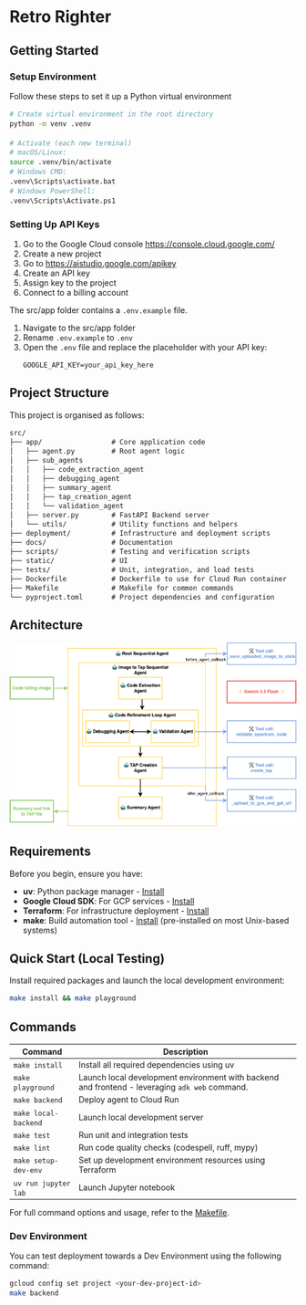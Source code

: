 # Retro Righter

## Getting Started

### Setup Environment

Follow these steps to set it up a Python virtual environment

```bash
# Create virtual environment in the root directory
python -m venv .venv

# Activate (each new terminal)
# macOS/Linux:
source .venv/bin/activate
# Windows CMD:
.venv\Scripts\activate.bat
# Windows PowerShell:
.venv\Scripts\Activate.ps1
```

### Setting Up API Keys

1. Go to the Google Cloud console https://console.cloud.google.com/
2. Create a new project
3. Go to https://aistudio.google.com/apikey
4. Create an API key
5. Assign key to the project
6. Connect to a billing account

The src/app folder contains a `.env.example` file.

1. Navigate to the src/app folder
2. Rename `.env.example` to `.env`
3. Open the `.env` file and replace the placeholder with your API key:
   ```
   GOOGLE_API_KEY=your_api_key_here
   ```

## Project Structure

This project is organised as follows:

```
src/
├── app/                 # Core application code
│   ├── agent.py         # Root agent logic
│   ├── sub_agents  
│   │   ├── code_extraction_agent
│   │   ├── debugging_agent
│   │   ├── summary_agent
│   │   ├── tap_creation_agent
│   │   └── validation_agent
│   ├── server.py        # FastAPI Backend server
│   └── utils/           # Utility functions and helpers
├── deployment/          # Infrastructure and deployment scripts
├── docs/                # Documentation
├── scripts/             # Testing and verification scripts
├── static/              # UI
├── tests/               # Unit, integration, and load tests
├── Dockerfile           # Dockerfile to use for Cloud Run container
├── Makefile             # Makefile for common commands
└── pyproject.toml       # Project dependencies and configuration
```

## Architecture

![Architecture Diagram](docs/images/architecture.png)

## Requirements

Before you begin, ensure you have:

- **uv**: Python package manager - [Install](https://docs.astral.sh/uv/getting-started/installation/)
- **Google Cloud SDK**: For GCP services - [Install](https://cloud.google.com/sdk/docs/install)
- **Terraform**: For infrastructure deployment - [Install](https://developer.hashicorp.com/terraform/downloads)
- **make**: Build automation tool - [Install](https://www.gnu.org/software/make/) (pre-installed on most Unix-based
  systems)

## Quick Start (Local Testing)

Install required packages and launch the local development environment:

```bash
make install && make playground
```

## Commands

| Command              | Description                                                                                    |
|----------------------|------------------------------------------------------------------------------------------------|
| `make install`       | Install all required dependencies using uv                                                     |
| `make playground`    | Launch local development environment with backend and frontend - leveraging `adk web` command. |
| `make backend`       | Deploy agent to Cloud Run                                                                      |
| `make local-backend` | Launch local development server                                                                |
| `make test`          | Run unit and integration tests                                                                 |
| `make lint`          | Run code quality checks (codespell, ruff, mypy)                                                |
| `make setup-dev-env` | Set up development environment resources using Terraform                                       |
| `uv run jupyter lab` | Launch Jupyter notebook                                                                        |

For full command options and usage, refer to the [Makefile](Makefile).

### Dev Environment

You can test deployment towards a Dev Environment using the following command:

```bash
gcloud config set project <your-dev-project-id>
make backend
```

